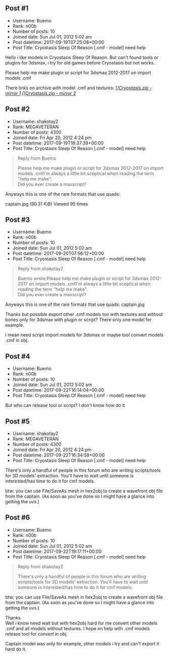 ## Post #1
- Username: Buemo
- Rank: n00b
- Number of posts: 10
- Joined date: Sun Jul 01, 2012 5:02 am
- Post datetime: 2017-09-19T07:25:08+00:00
- Post Title: Cryostasis Sleep Of Reason [.cmf - model] need help

Hello i like models in Cryostasis Sleep Of Reason. 
But can't found tools or plugins for 3dsmax, i try for old games before Cryostasis but not works.  

Please help me make plugin or script for 3dsmax 2012-2017 on import models .cmf

There links on archive with model .cmf and textures:
[*][Cryostasis.zip - mirror 1](http://www12.zippyshare.com/v/WMbMrjGC/file.html)
[*][Cryostasis.zip - mirror 2](https://mega.nz/#!XI5HFYDT!us5HgU2j31xvzEyeE9ags5nUExuqN3IJcv_b9IKcB34)
## Post #2
- Username: shakotay2
- Rank: MEGAVETERAN
- Number of posts: 4300
- Joined date: Fri Apr 20, 2012 4:24 pm
- Post datetime: 2017-09-19T18:37:39+00:00
- Post Title: Cryostasis Sleep Of Reason [.cmf - model] need help

> Reply from Buemo
>
> Please help me make plugin or script for 3dsmax 2012-2017 on import models .cmfI'm always a little bit sceptical when reading the term "help me make".  
Did you ever create a maxscript?

Anyways this is one of the rare formats that use quads:



captain.jpg (90.31 KiB) Viewed 95 times
## Post #3
- Username: Buemo
- Rank: n00b
- Number of posts: 10
- Joined date: Sun Jul 01, 2012 5:02 am
- Post datetime: 2017-09-20T07:56:12+00:00
- Post Title: Cryostasis Sleep Of Reason [.cmf - model] need help

> Reply from shakotay2
>
> Buemo wrote:Please help me make plugin or script for 3dsmax 2012-2017 on import models .cmfI'm always a little bit sceptical when reading the term "help me make".  
Did you ever create a maxscript?

Anyways this is one of the rare formats that use quads:
captain.jpg

Thanks    but possible export other .cmf models too with textures and without bones only for 3dsmax with plugin or script?
There only one model for example.

I mean need script import models for 3dsmax or maybe tool convert models .cmf in obj.
## Post #4
- Username: Buemo
- Rank: n00b
- Number of posts: 10
- Joined date: Sun Jul 01, 2012 5:02 am
- Post datetime: 2017-09-22T16:14:04+00:00
- Post Title: Cryostasis Sleep Of Reason [.cmf - model] need help

But who can release tool or script?
I don't know how do it
## Post #5
- Username: shakotay2
- Rank: MEGAVETERAN
- Number of posts: 4300
- Joined date: Fri Apr 20, 2012 4:24 pm
- Post datetime: 2017-09-22T16:34:58+00:00
- Post Title: Cryostasis Sleep Of Reason [.cmf - model] need help

There's only a handful of people in this forum who are writing scripts/tools for 3D models' extraction.
You'll have to wait until someone is interested/has time to do it for cmf models.

btw: you can use File/SaveAs mesh in hex2obj to create a wavefront obj file from the captain.
(As soon as you've done so I might have a glance into getting the uvs.)
## Post #6
- Username: Buemo
- Rank: n00b
- Number of posts: 10
- Joined date: Sun Jul 01, 2012 5:02 am
- Post datetime: 2017-09-22T19:17:11+00:00
- Post Title: Cryostasis Sleep Of Reason [.cmf - model] need help

> Reply from shakotay2
>
> There's only a handful of people in this forum who are writing scripts/tools for 3D models' extraction.
You'll have to wait until someone is interested/has time to do it for cmf models.

btw: you can use File/SaveAs mesh in hex2obj to create a wavefront obj file from the captain.
(As soon as you've done so I might have a glance into getting the uvs.)

Thanks   
Well i know need wait but with hex2obj hard for me convert other models .cmf and all models without textures.
I hope on help with .cmf models release tool for convert in obj.

Captain model was only for example, other models i try and can't export it hard do it.

